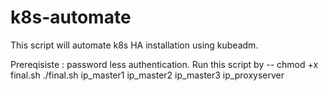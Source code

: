 # k8s-automate
This script will automate k8s HA installation using kubeadm.


Prereqisiste : password less authentication.
Run this script by -- 
chmod +x final.sh
./final.sh ip_master1 ip_master2 ip_master3 ip_proxyserver
